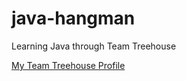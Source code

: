 # java-hangman
 Learning Java through Team Treehouse
 
 [My Team Treehouse Profile](https://teamtreehouse.com/paulrowe)
